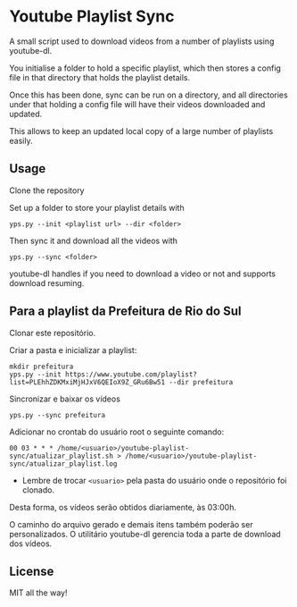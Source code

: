 # Youtube Playlist Sync

A small script used to download videos from a number of playlists using youtube-dl.

You initialise a folder to hold a specific playlist, which then stores a config file in that directory that holds the
 playlist details.

Once this has been done, sync can be run on a directory, and all directories under that holding a config file will
 have their videos downloaded and updated.
 
This allows to keep an updated local copy of a large number of playlists easily.

## Usage

Clone the repository

Set up a folder to store your playlist details with

    yps.py --init <playlist url> --dir <folder>

Then sync it and download all the videos with

    yps.py --sync <folder>
    
youtube-dl handles if you need to download a video or not and supports download resuming.

## Para a playlist da Prefeitura de Rio do Sul

Clonar este repositório.

Criar a pasta e inicializar a playlist:

    mkdir prefeitura
    yps.py --init https://www.youtube.com/playlist?list=PLEhhZDKMxiMjHJxV6QEIoX9Z_GRu6Bw51 --dir prefeitura

Sincronizar e baixar os vídeos

    yps.py --sync prefeitura

Adicionar no crontab do usuário root o seguinte comando:

    00 03 * * * /home/<usuario>/youtube-playlist-sync/atualizar_playlist.sh > /home/<usuario>/youtube-playlist-sync/atualizar_playlist.log

* Lembre de trocar `<usuario>` pela pasta do usuário onde o repositório foi clonado.

Desta forma, os vídeos serão obtidos diariamente, às 03:00h.

O caminho do arquivo gerado e demais itens também poderão ser personalizados.
O utilitário youtube-dl gerencia toda a parte de download dos vídeos.


## License

MIT all the way!
